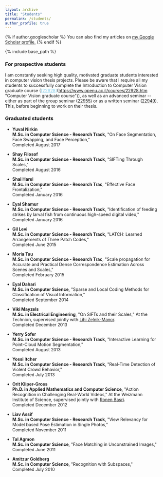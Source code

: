 ```yaml
---
layout: archive
title: "Students"
permalink: /students/
author_profile: true
---
```


{% if author.googlescholar %}
  You can also find my articles on <u><a href="{{author.googlescholar}}">my Google Scholar profile</a>.</u>
{% endif %}

{% include base_path %}

### For prospective students
I am constantly seeking high quality, motivated graduate students interested in computer vision thesis projects. Please be aware that I require all my students to successfully complete the Introduction to Computer Vision graduate course (<font color="SkyBlue"><u>[22928]</u></font>(https://www.openu.ac.il/courses/22928.htm "Computer Vision graduate course")), as well as an advanced seminar -- either as part of the group seminar ([22955](https://www.openu.ac.il/courses/22955.htm "Advanced group seminar")) or as a written seminar ([22949](https://www.openu.ac.il/courses/22949.htm "Advanced written seminar")). This, before beginning to work on their thesis.

### Graduated students
* **Yuval Nirkin**<br/>
**M.Sc. in Computer Science - Research Track**, "On Face Segmentation, Face Swapping, and Face Perception,"<br/>Completed August 2017

* **Shay Filosof**<br/>
**M.Sc. in Computer Science - Research Track**, "SIFTing Through Scales," <br/>Completed August 2016

* **Shai Harel**<br/>
**M.Sc. in Computer Science - Research Trac**, "Effective Face Frontalization," <br/>Completed January 2016

* **Eyal Shamur**<br/>
**M.Sc. in Computer Science - Research Track**, "Identification of feeding strikes by larval fish from continuous high-speed digital video," <br/>Completed January 2016

* **Gil Levi**<br/>
**M.Sc. in Computer Science - Research Track**, "LATCH: Learned Arrangements of Three Patch Codes," <br/>Completed June 2015

* **Moria Tau**<br/>
**M.Sc. in Computer Science - Research Trac**, "Scale propagation for Accurate and Practical Dense Correspondence Estimation Across Scenes and Scales," <br/>Completed February 2015

* **Eyal Dahari**<br/>
**M.Sc. in Computer Science**, "Sparse and Local Coding Methods for Classification of Visual Information," <br/>Completed September 2014

* **Viki Mayzels**<br/>
**M.Sc. in Electrical Engineering**, "On SIFTs and their Scales," At the Technion, supervised jointly with [Lihi Zelnik-Manor](http://lihi.eew.technion.ac.il/ "Lihi Zelnik-Manor").
<br/>Completed December 2013

* **Yerry Sofer**<br/>
**M.Sc. in Computer Science - Research Track**, "Interactive Learning for Point-Cloud Motion Segmentation," <br/>Completed August 2013

* **Yossi Itcher**<br/>
**M.Sc. in Computer Science - Research Track**, "Real-Time Detection of Violent Crowd Behavior," <br/>Completed July 2013

* **Orit Kliper-Gross**<br/>
**Ph.D. in Applied Mathematics and Computer Science**, "Action Recognition in Challenging Real-World Videos," 
At the Weizmann Institute of Science, supervised jointly with [Ronen Basri](http://www.weizmann.ac.il/math/ronen/ "Ronen Basri").
<br/>Completed December 2012 

* **Liav Assif**<br/>
**M.Sc. in Computer Science - Research Track**, "View Relevancy for Model based Pose Estimation in Single Photos," <br/>Completed November 2011

* **Tal Agmon**<br/>
**M.Sc. in Computer Science**, "Face Matching in Unconstrained Images," <br/>Completed June 2011

* **Amitzur Goldberg**<br/>
**M.Sc. in Computer Science**, "Recognition with Subspaces," <br/>Completed July 2010

